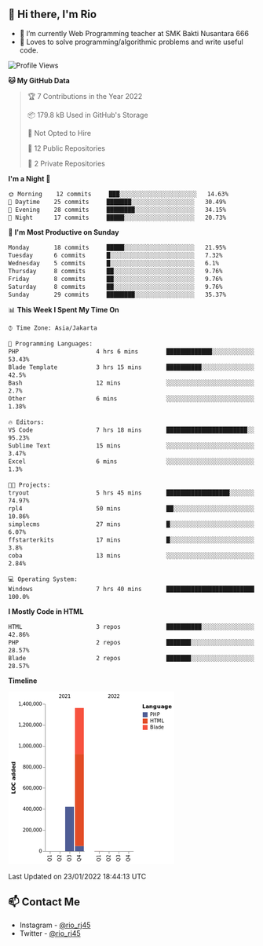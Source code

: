 ## 👋 Hi there, I'm Rio 

-  🔭 I’m currently Web Programming teacher at SMK Bakti Nusantara 666
-  💬 Loves to solve programming/algorithmic problems and write useful code.

<!--START_SECTION:waka-->
![Profile Views](http://img.shields.io/badge/Profile%20Views-4-blue)

**🐱 My GitHub Data** 

> 🏆 7 Contributions in the Year 2022
 > 
> 📦 179.8 kB Used in GitHub's Storage 
 > 
> 🚫 Not Opted to Hire
 > 
> 📜 12 Public Repositories 
 > 
> 🔑 2 Private Repositories  
 > 
**I'm a Night 🦉** 

```text
🌞 Morning    12 commits     ███░░░░░░░░░░░░░░░░░░░░░░   14.63% 
🌆 Daytime    25 commits     ███████░░░░░░░░░░░░░░░░░░   30.49% 
🌃 Evening    28 commits     ████████░░░░░░░░░░░░░░░░░   34.15% 
🌙 Night      17 commits     █████░░░░░░░░░░░░░░░░░░░░   20.73%

```
📅 **I'm Most Productive on Sunday** 

```text
Monday       18 commits     █████░░░░░░░░░░░░░░░░░░░░   21.95% 
Tuesday      6 commits      █░░░░░░░░░░░░░░░░░░░░░░░░   7.32% 
Wednesday    5 commits      █░░░░░░░░░░░░░░░░░░░░░░░░   6.1% 
Thursday     8 commits      ██░░░░░░░░░░░░░░░░░░░░░░░   9.76% 
Friday       8 commits      ██░░░░░░░░░░░░░░░░░░░░░░░   9.76% 
Saturday     8 commits      ██░░░░░░░░░░░░░░░░░░░░░░░   9.76% 
Sunday       29 commits     ████████░░░░░░░░░░░░░░░░░   35.37%

```


📊 **This Week I Spent My Time On** 

```text
⌚︎ Time Zone: Asia/Jakarta

💬 Programming Languages: 
PHP                      4 hrs 6 mins        █████████████░░░░░░░░░░░░   53.43% 
Blade Template           3 hrs 15 mins       ██████████░░░░░░░░░░░░░░░   42.5% 
Bash                     12 mins             ░░░░░░░░░░░░░░░░░░░░░░░░░   2.7% 
Other                    6 mins              ░░░░░░░░░░░░░░░░░░░░░░░░░   1.38%

🔥 Editors: 
VS Code                  7 hrs 18 mins       ███████████████████████░░   95.23% 
Sublime Text             15 mins             ░░░░░░░░░░░░░░░░░░░░░░░░░   3.47% 
Excel                    6 mins              ░░░░░░░░░░░░░░░░░░░░░░░░░   1.3%

🐱‍💻 Projects: 
tryout                   5 hrs 45 mins       ██████████████████░░░░░░░   74.97% 
rpl4                     50 mins             ██░░░░░░░░░░░░░░░░░░░░░░░   10.86% 
simplecms                27 mins             █░░░░░░░░░░░░░░░░░░░░░░░░   6.07% 
ffstarterkits            17 mins             █░░░░░░░░░░░░░░░░░░░░░░░░   3.8% 
coba                     13 mins             ░░░░░░░░░░░░░░░░░░░░░░░░░   2.84%

💻 Operating System: 
Windows                  7 hrs 40 mins       █████████████████████████   100.0%

```

**I Mostly Code in HTML** 

```text
HTML                     3 repos             ██████████░░░░░░░░░░░░░░░   42.86% 
PHP                      2 repos             ███████░░░░░░░░░░░░░░░░░░   28.57% 
Blade                    2 repos             ███████░░░░░░░░░░░░░░░░░░   28.57%

```


**Timeline**

![Chart not found](https://raw.githubusercontent.com/neushepa/neushepa/main/charts/bar_graph.png) 


 Last Updated on 23/01/2022 18:44:13 UTC
<!--END_SECTION:waka-->

## 📫 Contact Me
- Instagram - [@rio_rj45](https://www.instagram.com/rio_rj45/)
- Twitter - [@rio_rj45](https://twitter.com/rio_rj45)
